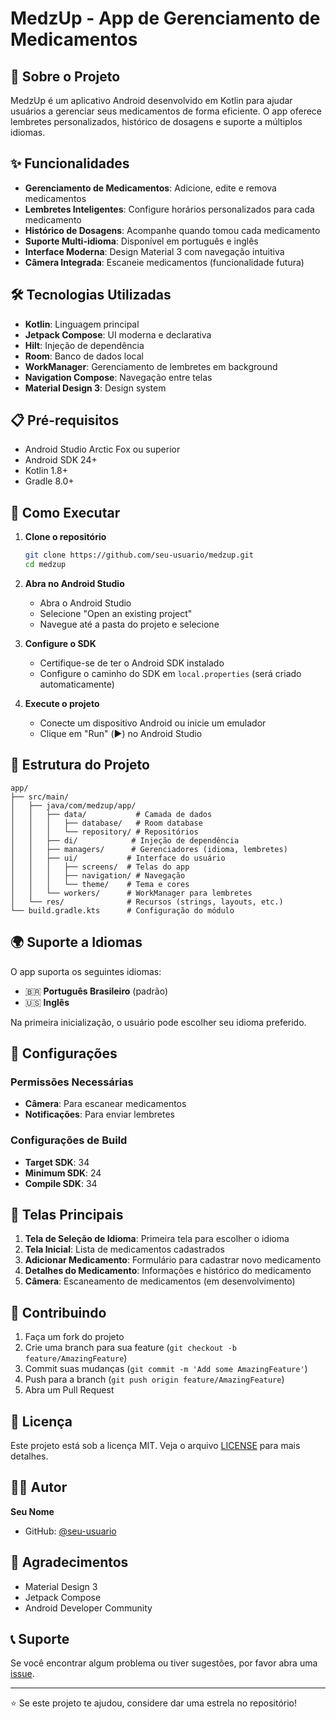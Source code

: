 # MedzUp - App de Gerenciamento de Medicamentos

## 📱 Sobre o Projeto

MedzUp é um aplicativo Android desenvolvido em Kotlin para ajudar usuários a gerenciar seus medicamentos de forma eficiente. O app oferece lembretes personalizados, histórico de dosagens e suporte a múltiplos idiomas.

## ✨ Funcionalidades

- **Gerenciamento de Medicamentos**: Adicione, edite e remova medicamentos
- **Lembretes Inteligentes**: Configure horários personalizados para cada medicamento
- **Histórico de Dosagens**: Acompanhe quando tomou cada medicamento
- **Suporte Multi-idioma**: Disponível em português e inglês
- **Interface Moderna**: Design Material 3 com navegação intuitiva
- **Câmera Integrada**: Escaneie medicamentos (funcionalidade futura)

## 🛠️ Tecnologias Utilizadas

- **Kotlin**: Linguagem principal
- **Jetpack Compose**: UI moderna e declarativa
- **Hilt**: Injeção de dependência
- **Room**: Banco de dados local
- **WorkManager**: Gerenciamento de lembretes em background
- **Navigation Compose**: Navegação entre telas
- **Material Design 3**: Design system

## 📋 Pré-requisitos

- Android Studio Arctic Fox ou superior
- Android SDK 24+
- Kotlin 1.8+
- Gradle 8.0+

## 🚀 Como Executar

1. **Clone o repositório**
   ```bash
   git clone https://github.com/seu-usuario/medzup.git
   cd medzup
   ```

2. **Abra no Android Studio**
   - Abra o Android Studio
   - Selecione "Open an existing project"
   - Navegue até a pasta do projeto e selecione

3. **Configure o SDK**
   - Certifique-se de ter o Android SDK instalado
   - Configure o caminho do SDK em `local.properties` (será criado automaticamente)

4. **Execute o projeto**
   - Conecte um dispositivo Android ou inicie um emulador
   - Clique em "Run" (▶️) no Android Studio

## 📁 Estrutura do Projeto

```
app/
├── src/main/
│   ├── java/com/medzup/app/
│   │   ├── data/           # Camada de dados
│   │   │   ├── database/   # Room database
│   │   │   └── repository/ # Repositórios
│   │   ├── di/            # Injeção de dependência
│   │   ├── managers/      # Gerenciadores (idioma, lembretes)
│   │   ├── ui/           # Interface do usuário
│   │   │   ├── screens/  # Telas do app
│   │   │   ├── navigation/ # Navegação
│   │   │   └── theme/    # Tema e cores
│   │   └── workers/      # WorkManager para lembretes
│   └── res/              # Recursos (strings, layouts, etc.)
└── build.gradle.kts      # Configuração do módulo
```

## 🌍 Suporte a Idiomas

O app suporta os seguintes idiomas:
- 🇧🇷 **Português Brasileiro** (padrão)
- 🇺🇸 **Inglês**

Na primeira inicialização, o usuário pode escolher seu idioma preferido.

## 🔧 Configurações

### Permissões Necessárias
- **Câmera**: Para escanear medicamentos
- **Notificações**: Para enviar lembretes

### Configurações de Build
- **Target SDK**: 34
- **Minimum SDK**: 24
- **Compile SDK**: 34

## 📱 Telas Principais

1. **Tela de Seleção de Idioma**: Primeira tela para escolher o idioma
2. **Tela Inicial**: Lista de medicamentos cadastrados
3. **Adicionar Medicamento**: Formulário para cadastrar novo medicamento
4. **Detalhes do Medicamento**: Informações e histórico do medicamento
5. **Câmera**: Escaneamento de medicamentos (em desenvolvimento)

## 🤝 Contribuindo

1. Faça um fork do projeto
2. Crie uma branch para sua feature (`git checkout -b feature/AmazingFeature`)
3. Commit suas mudanças (`git commit -m 'Add some AmazingFeature'`)
4. Push para a branch (`git push origin feature/AmazingFeature`)
5. Abra um Pull Request

## 📄 Licença

Este projeto está sob a licença MIT. Veja o arquivo [LICENSE](LICENSE) para mais detalhes.

## 👨‍💻 Autor

**Seu Nome**
- GitHub: [@seu-usuario](https://github.com/seu-usuario)

## 🙏 Agradecimentos

- Material Design 3
- Jetpack Compose
- Android Developer Community

## 📞 Suporte

Se você encontrar algum problema ou tiver sugestões, por favor abra uma [issue](https://github.com/seu-usuario/medzup/issues).

---

⭐ Se este projeto te ajudou, considere dar uma estrela no repositório! 